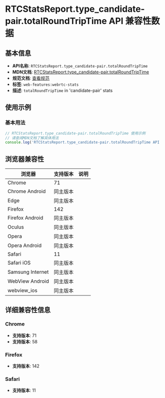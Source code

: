 # RTCStatsReport.type_candidate-pair.totalRoundTripTime API 兼容性数据

## 基本信息

- **API名称**: `RTCStatsReport.type_candidate-pair.totalRoundTripTime`
- **MDN文档**: [RTCStatsReport.type_candidate-pair.totalRoundTripTime](https://developer.mozilla.org/docs/Web/API/RTCIceCandidatePairStats/totalRoundTripTime)
- **规范文档**: [查看规范](https://w3c.github.io/webrtc-stats/#dom-rtcicecandidatepairstats-totalroundtriptime)
- **标签**: `web-features:webrtc-stats`
- **描述**: `totalRoundTripTime` in 'candidate-pair' stats

## 使用示例

### 基本用法

```javascript
// RTCStatsReport.type_candidate-pair.totalRoundTripTime 使用示例
// 请查阅MDN文档了解具体用法
console.log('RTCStatsReport.type_candidate-pair.totalRoundTripTime API');
```

## 浏览器兼容性

| 浏览器 | 支持版本 | 说明 |
|--------|----------|------|
| Chrome | 71 |  |
| Chrome Android | 同主版本 |  |
| Edge | 同主版本 |  |
| Firefox | 142 |  |
| Firefox Android | 同主版本 |  |
| Oculus | 同主版本 |  |
| Opera | 同主版本 |  |
| Opera Android | 同主版本 |  |
| Safari | 11 |  |
| Safari iOS | 同主版本 |  |
| Samsung Internet | 同主版本 |  |
| WebView Android | 同主版本 |  |
| webview_ios | 同主版本 |  |

## 详细兼容性信息

### Chrome

- **支持版本**: 71
- **支持版本**: 58

### Firefox

- **支持版本**: 142

### Safari

- **支持版本**: 11

